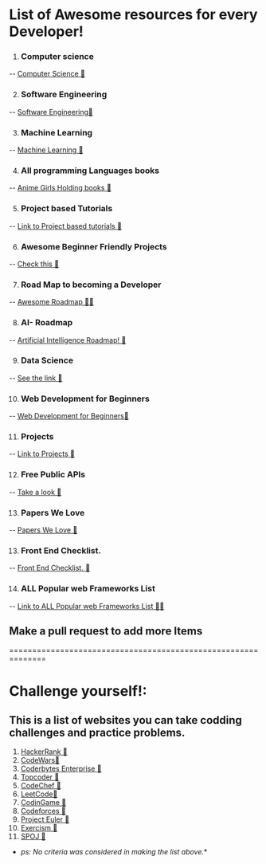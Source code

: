 # List of Awesome resources for every Developer!

1. ### Computer science 
  -- [Computer Science 🚀 ](https://github.com/Developer-Y/cs-video-courses)

2. ### Software Engineering
  -- [Software Engineering🚀](https://github.com/jwasham/coding-interview-university)

3. ### Machine Learning
  -- [Machine Learning 🚀](https://i.am.ai/roadmap/#%F0%9F%9A%A6-wrap-up)

4. ### All programming Languages books
  -- [Anime Girls Holding books 🚀](https://github.com/cat-milk/Anime-Girls-Holding-Programming-Books)

5. ### Project based Tutorials
  -- [Link to Project based tutorials 🚀](https://github.com/practical-tutorials/project-based-learning)

6. ### Awesome Beginner Friendly Projects
  -- [Check this 🚀 ](https://github.com/MunGell/awesome-for-beginners)

7. ### Road Map to becoming a Developer
  -- [Awesome Roadmap 🚀🚀](https://github.com/kamranahmedse/developer-roadmap)

8. ### AI- Roadmap
  -- [Artificial Intelligence Roadmap! 🚀](https://github.com/AMAI-GmbH/AI-Expert-Roadmap)

9. ### Data Science 
  -- [See the link 🚀](https://i.am.ai/roadmap/#%F0%9F%9A%A6-wrap-up)

10. ### Web Development for Beginners
  -- [ Web Development for Beginners🚀](https://github.com/microsoft/Web-Dev-For-Beginners)

11. ### Projects 
  -- [Link to Projects 🚀 ](https://github.com/karan/Projects)

12.  ### Free Public APIs 
  -- [Take a look 🚀](https://github.com/public-apis/public-apis)

13. ### Papers We Love 
  -- [Papers We Love 🚀 ](https://github.com/papers-we-love/papers-we-love)

13. ### Front End Checklist.
  -- [Front End Checklist. 🚀](https://github.com/thedaviddias/Front-End-Checklist)

14. ### ALL  Popular  web Frameworks List
  -- [Link to ALL  Popular  web Frameworks List 🚀🚀 ](https://github.com/the-benchmarker/web-frameworks)

## Make a pull request to add more Items
==============================================================
# Challenge yourself!:
## This is a list of websites you can take codding challenges and practice problems.
1. [HackerRank 🚀](hackerrank.com)
2. [CodeWars🚀](https://codewars.com)
3. [Coderbytes Enterprise 🚀](https://coderbyte.com)
4. [Topcoder 🚀](https://topcoder.com)
5. [CodeChef 🚀](https://codechef.com)
6. [LeetCode🚀](https://leetcode.com)
7. [CodinGame 🚀](https://codingame.com)
8. [Codeforces 🚀](https://codeforces.com)
9. [Project Euler 🚀](https://projecteuler.net)
10. [Exercism 🚀](https://exercism.org)
11. [SPOJ 🚀](https://spoj.com)
*  *ps: No criteria was considered in making the list above.**
